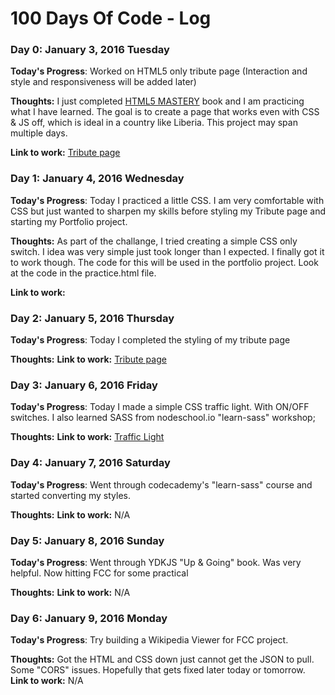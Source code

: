 # 100 Days Of Code - Log

### Day 0: January 3, 2016  Tuesday

**Today's Progress**: 
Worked on HTML5 only tribute page (Interaction and style and responsiveness will be added later) 

**Thoughts:** I just completed [HTML5 MASTERY](http://index-of.es/Programming/HTML5.Mastery.pdf) book and I am practicing what I have learned. The goal is to create a page that works even with CSS & JS off, which is ideal in a country like Liberia. This project may span multiple days.

**Link to work:** [Tribute page](http://kodinglife.github.io/tribute-page)

### Day 1: January 4, 2016  Wednesday

**Today's Progress**: 
Today I practiced a little CSS. I am very comfortable with CSS but just wanted to sharpen my skills before styling my Tribute page and starting my Portfolio project.

**Thoughts:** As part of the challange, I tried creating a simple CSS only switch. I idea was very simple just took longer than I expected. I finally got it to work though. The code for this will be used in the portfolio project. Look at the code in the practice.html file.

**Link to work:** 

### Day 2: January 5, 2016  Thursday

**Today's Progress**: 
Today I completed the styling of my tribute page

**Thoughts:** 
**Link to work:** [Tribute page](http://kodinglife.github.io/tribute-page)

### Day 3: January 6, 2016 Friday

**Today's Progress**: 
Today I made a simple CSS traffic light. With ON/OFF switches. I also learned SASS from nodeschool.io "learn-sass" workshop;

**Thoughts:** 
**Link to work:** [Traffic Light](http://kodinglife.github.io/tribute-page)

### Day 4: January 7, 2016 Saturday

**Today's Progress**: 
Went through codecademy's "learn-sass" course and started converting my styles.

**Thoughts:** 
**Link to work:** N/A

### Day 5: January 8, 2016 Sunday

**Today's Progress**: 
Went through YDKJS "Up & Going" book. Was very helpful. Now hitting FCC for some practical

**Thoughts:** 
**Link to work:** N/A

### Day 6: January 9, 2016 Monday

**Today's Progress**: 
Try building a Wikipedia Viewer for FCC project.

**Thoughts:** 
Got the HTML and CSS down just cannot get the JSON to pull. Some "CORS" issues. Hopefully that gets fixed later today or tomorrow.
**Link to work:** N/A
